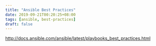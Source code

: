 ```yaml
---
title: "Ansible Best Practices"
date: 2019-09-21T00:20:25+08:00
tags: [ansible, best-practices]
draft: false
---
```

http://docs.ansible.com/ansible/latest/playbooks_best_practices.html
